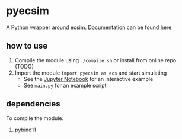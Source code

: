 # pyecsim

A Python wrapper around ecsim. Documentation can be found [here](https://limhes.github.com/pyecsim)

## how to use

1. Compile the module using `./compile.sh` or install from online repo (TODO)
2. Import the module `import pyecsim as ecs` and start simulating
    * See the [Jupyter Notebook](tutorial.ipynb) for an interactive example
    * See `main.py` for an example script

## dependencies

To compile the module:

1. pybind11
